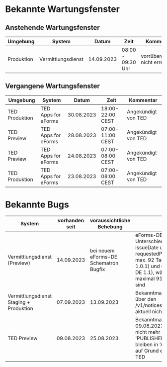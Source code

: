 # Bekannte Wartungsfenster



## Anstehende Wartungsfenster

| Umgebung    | System              | Datum      | Zeit              | Kommentar           |
|-------------|---------------------|------------|-------------------|---------------------|
| Produktion  | Vermittlungsdienst| 14.09.2023| 08:00 - 09:30 Uhr | vorrübergehend nicht erreichbar | 

## Vergangene Wartungsfenster

| Umgebung    | System              | Datum      | Zeit              | Kommentar           |
|-------------|---------------------|------------|-------------------|---------------------|
| TED Produktion| TED Apps for eForms | 30.08.2023 | 18:00-22:00 CEST | Angekündigt von TED | 
| TED Preview | TED Apps for eForms | 28.08.2023 | 07:00-11:00 CEST  | Angekündigt von TED |
| TED Preview | TED Apps for eForms | 24.08.2023 | 07:00-08:00 CEST  | Angekündigt von TED |
| TED Produktion| TED Apps for eForms | 23.08.2023 | 07:00-08:00 CEST | Angekündigt von TED | 


# Bekannte Bugs 

| System       | vorhanden seit      | voraussichtliche Behebung   | Fehler           |
|--------------|--------------------------|-----------------------------|---------------------|
| Vermittlungsdienst (Preview) | 14.09.2023 | bei neuem eForms-DE Schematron Bugfix  | eForms-DE erlaubt Unterschiede zwischen issueDate und requestedPublicationDate bis zu max. 92 Tagen (eforms-DE 1.0.1) und 60 Tagen (eForms-DE 1.1), während von TED maximal 91 und 59 Tage erlaubt sind | 
| Vermittlungsdienst Staging + Produktion | 07.09.2023  |  13.09.2023       | Bekanntmachungen können über den /v1/notices/stop/{trackingCode} aktuell nicht gestoppt werden | 
| TED Preview  | 09.08.2023               | 25.08.2023                   | Bekanntmachungen ab dem 09.08.2023 werden durch TED nicht mehr in den Status 'PUBLISHED' gesetzt, sie bleiben in 'ACCEPTED' hängen auf Grund eines Fehlers seitens TED |
